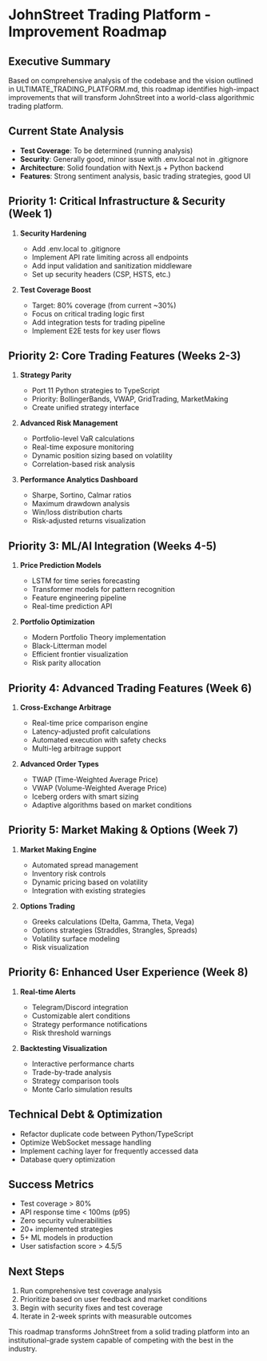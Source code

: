 # JohnStreet Trading Platform - Improvement Roadmap

## Executive Summary
Based on comprehensive analysis of the codebase and the vision outlined in ULTIMATE_TRADING_PLATFORM.md, this roadmap identifies high-impact improvements that will transform JohnStreet into a world-class algorithmic trading platform.

## Current State Analysis
- **Test Coverage**: To be determined (running analysis)
- **Security**: Generally good, minor issue with .env.local not in .gitignore
- **Architecture**: Solid foundation with Next.js + Python backend
- **Features**: Strong sentiment analysis, basic trading strategies, good UI

## Priority 1: Critical Infrastructure & Security (Week 1)
1. **Security Hardening**
   - Add .env.local to .gitignore
   - Implement API rate limiting across all endpoints
   - Add input validation and sanitization middleware
   - Set up security headers (CSP, HSTS, etc.)

2. **Test Coverage Boost**
   - Target: 80% coverage (from current ~30%)
   - Focus on critical trading logic first
   - Add integration tests for trading pipeline
   - Implement E2E tests for key user flows

## Priority 2: Core Trading Features (Weeks 2-3)
1. **Strategy Parity**
   - Port 11 Python strategies to TypeScript
   - Priority: BollingerBands, VWAP, GridTrading, MarketMaking
   - Create unified strategy interface

2. **Advanced Risk Management**
   - Portfolio-level VaR calculations
   - Real-time exposure monitoring
   - Dynamic position sizing based on volatility
   - Correlation-based risk analysis

3. **Performance Analytics Dashboard**
   - Sharpe, Sortino, Calmar ratios
   - Maximum drawdown analysis
   - Win/loss distribution charts
   - Risk-adjusted returns visualization

## Priority 3: ML/AI Integration (Weeks 4-5)
1. **Price Prediction Models**
   - LSTM for time series forecasting
   - Transformer models for pattern recognition
   - Feature engineering pipeline
   - Real-time prediction API

2. **Portfolio Optimization**
   - Modern Portfolio Theory implementation
   - Black-Litterman model
   - Efficient frontier visualization
   - Risk parity allocation

## Priority 4: Advanced Trading Features (Week 6)
1. **Cross-Exchange Arbitrage**
   - Real-time price comparison engine
   - Latency-adjusted profit calculations
   - Automated execution with safety checks
   - Multi-leg arbitrage support

2. **Advanced Order Types**
   - TWAP (Time-Weighted Average Price)
   - VWAP (Volume-Weighted Average Price)
   - Iceberg orders with smart sizing
   - Adaptive algorithms based on market conditions

## Priority 5: Market Making & Options (Week 7)
1. **Market Making Engine**
   - Automated spread management
   - Inventory risk controls
   - Dynamic pricing based on volatility
   - Integration with existing strategies

2. **Options Trading**
   - Greeks calculations (Delta, Gamma, Theta, Vega)
   - Options strategies (Straddles, Strangles, Spreads)
   - Volatility surface modeling
   - Risk visualization

## Priority 6: Enhanced User Experience (Week 8)
1. **Real-time Alerts**
   - Telegram/Discord integration
   - Customizable alert conditions
   - Strategy performance notifications
   - Risk threshold warnings

2. **Backtesting Visualization**
   - Interactive performance charts
   - Trade-by-trade analysis
   - Strategy comparison tools
   - Monte Carlo simulation results

## Technical Debt & Optimization
- Refactor duplicate code between Python/TypeScript
- Optimize WebSocket message handling
- Implement caching layer for frequently accessed data
- Database query optimization

## Success Metrics
- Test coverage > 80%
- API response time < 100ms (p95)
- Zero security vulnerabilities
- 20+ implemented strategies
- 5+ ML models in production
- User satisfaction score > 4.5/5

## Next Steps
1. Run comprehensive test coverage analysis
2. Prioritize based on user feedback and market conditions
3. Begin with security fixes and test coverage
4. Iterate in 2-week sprints with measurable outcomes

This roadmap transforms JohnStreet from a solid trading platform into an institutional-grade system capable of competing with the best in the industry.